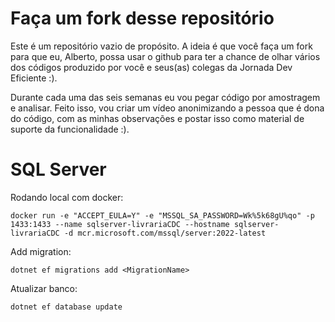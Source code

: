 # Faça um fork desse repositório

Este é um repositório vazio de propósito. A ideia é que você faça um fork para que eu, Alberto, possa usar o github para ter a chance de olhar vários dos códigos produzido por você e seus(as) colegas da Jornada Dev Eficiente :). 

Durante cada uma das seis semanas eu vou pegar código por amostragem e analisar. Feito isso, vou criar um vídeo anonimizando a pessoa que é dona do código, com as minhas observações e postar isso como material de suporte da funcionalidade :). 

# SQL Server
Rodando local com docker:
```
docker run -e "ACCEPT_EULA=Y" -e "MSSQL_SA_PASSWORD=Wk%5k68gU%qo" -p 1433:1433 --name sqlserver-livrariaCDC --hostname sqlserver-livrariaCDC -d mcr.microsoft.com/mssql/server:2022-latest
```

Add migration:
```
dotnet ef migrations add <MigrationName>
```

Atualizar banco:
```
dotnet ef database update
```